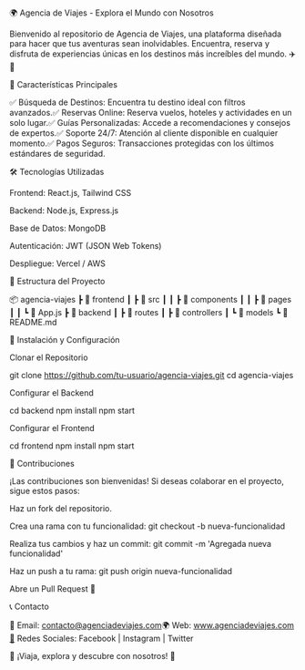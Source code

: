 🌍 Agencia de Viajes - Explora el Mundo con Nosotros

Bienvenido al repositorio de Agencia de Viajes, una plataforma diseñada para hacer que tus aventuras sean inolvidables. Encuentra, reserva y disfruta de experiencias únicas en los destinos más increíbles del mundo. ✈️🌴

🚀 Características Principales

✅ Búsqueda de Destinos: Encuentra tu destino ideal con filtros avanzados.✅ Reservas Online: Reserva vuelos, hoteles y actividades en un solo lugar.✅ Guías Personalizadas: Accede a recomendaciones y consejos de expertos.✅ Soporte 24/7: Atención al cliente disponible en cualquier momento.✅ Pagos Seguros: Transacciones protegidas con los últimos estándares de seguridad.

🛠️ Tecnologías Utilizadas

Frontend: React.js, Tailwind CSS

Backend: Node.js, Express.js

Base de Datos: MongoDB

Autenticación: JWT (JSON Web Tokens)

Despliegue: Vercel / AWS

📂 Estructura del Proyecto

📦 agencia-viajes
 ┣ 📂 frontend
 ┃ ┣ 📂 src
 ┃ ┃ ┣ 📂 components
 ┃ ┃ ┣ 📂 pages
 ┃ ┃ ┗ 📜 App.js
 ┣ 📂 backend
 ┃ ┣ 📂 routes
 ┃ ┣ 📂 controllers
 ┃ ┗ 📂 models
 ┗ 📜 README.md

🚀 Instalación y Configuración

Clonar el Repositorio

git clone https://github.com/tu-usuario/agencia-viajes.git
cd agencia-viajes

Configurar el Backend

cd backend
npm install
npm start

Configurar el Frontend

cd frontend
npm install
npm start

📌 Contribuciones

¡Las contribuciones son bienvenidas! Si deseas colaborar en el proyecto, sigue estos pasos:

Haz un fork del repositorio.

Crea una rama con tu funcionalidad: git checkout -b nueva-funcionalidad

Realiza tus cambios y haz un commit: git commit -m 'Agregada nueva funcionalidad'

Haz un push a tu rama: git push origin nueva-funcionalidad

Abre un Pull Request 🚀

📞 Contacto

📧 Email: contacto@agenciadeviajes.com🌍 Web: www.agenciadeviajes.com📱 Redes Sociales: Facebook | Instagram | Twitter

🌟 ¡Viaja, explora y descubre con nosotros! 🌟
